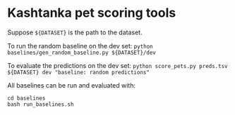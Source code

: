 # Kashtanka pet scoring tools 

Suppose `${DATASET}` is the path to the dataset.

To run the random baseline on the dev set:
```python baselines/gen_random_baseline.py ${DATASET}/dev```

To evaluate the predictions on the dev set:
```python score_pets.py preds.tsv ${DATASET} dev "baseline: random predictions"```

All baselines can be run and evaluated with:
```
cd baselines
bash run_baselines.sh
```
